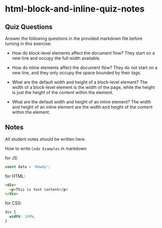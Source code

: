 # html-block-and-inline-quiz-notes

## Quiz Questions

Answer the following questions in the provided markdown file before turning in this exercise:

- How do block-level elements affect the document flow?
  They start on a new line and occupy the full width available.

- How do inline elements affect the document flow?
  They do not start on a new line, and they only occupy the space bounded by their tags.

- What are the default width and height of a block-level element?
  The width of a block-level element is the width of the page, while the height is just the height of the content within the element.

- What are the default width and height of an inline element?
  The width and height of an inline element are the width and height of the content within the element.

## Notes

All student notes should be written here.

How to write `Code Examples` in markdown

for JS:

```javascript
const data = 'Howdy';
```

for HTML:

```html
<div>
  <p>This is text content</p>
</div>
```

for CSS:

```css
div {
  width: 100%;
}
```
